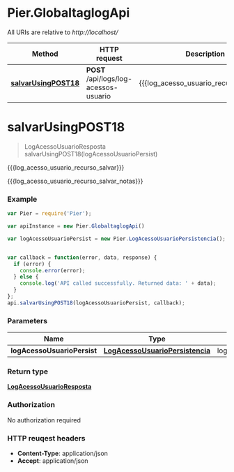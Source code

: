 # Pier.GlobaltaglogApi

All URIs are relative to *http://localhost/*

Method | HTTP request | Description
------------- | ------------- | -------------
[**salvarUsingPOST18**](GlobaltaglogApi.md#salvarUsingPOST18) | **POST** /api/logs/log-acessos-usuario | {{{log_acesso_usuario_recurso_salvar}}}


<a name="salvarUsingPOST18"></a>
# **salvarUsingPOST18**
> LogAcessoUsuarioResposta salvarUsingPOST18(logAcessoUsuarioPersist)

{{{log_acesso_usuario_recurso_salvar}}}

{{{log_acesso_usuario_recurso_salvar_notas}}}

### Example
```javascript
var Pier = require('Pier');

var apiInstance = new Pier.GlobaltaglogApi()

var logAcessoUsuarioPersist = new Pier.LogAcessoUsuarioPersistencia(); // {LogAcessoUsuarioPersistencia} logAcessoUsuarioPersist


var callback = function(error, data, response) {
  if (error) {
    console.error(error);
  } else {
    console.log('API called successfully. Returned data: ' + data);
  }
};
api.salvarUsingPOST18(logAcessoUsuarioPersist, callback);
```

### Parameters

Name | Type | Description  | Notes
------------- | ------------- | ------------- | -------------
 **logAcessoUsuarioPersist** | [**LogAcessoUsuarioPersistencia**](LogAcessoUsuarioPersistencia.md)| logAcessoUsuarioPersist | 

### Return type

[**LogAcessoUsuarioResposta**](LogAcessoUsuarioResposta.md)

### Authorization

No authorization required

### HTTP reuqest headers

 - **Content-Type**: application/json
 - **Accept**: application/json

